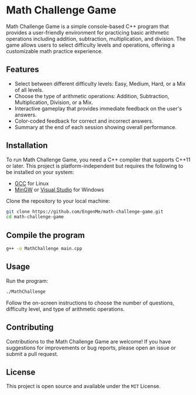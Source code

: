 # Math Challenge Game

Math Challenge Game is a simple console-based C++ program that provides a user-friendly environment for practicing basic arithmetic operations including addition, subtraction, multiplication, and division. The game allows users to select difficulty levels and operations, offering a customizable math practice experience.

## Features

- Select between different difficulty levels: Easy, Medium, Hard, or a Mix of all levels.
- Choose the type of arithmetic operations: Addition, Subtraction, Multiplication, Division, or a Mix.
- Interactive gameplay that provides immediate feedback on the user's answers.
- Color-coded feedback for correct and incorrect answers.
- Summary at the end of each session showing overall performance.

## Installation

To run Math Challenge Game, you need a C++ compiler that supports C++11 or later. This project is platform-independent but requires the following to be installed on your system:

- [GCC](https://gcc.gnu.org/install/) for Linux
- [MinGW](http://www.mingw.org/) or [Visual Studio](https://visualstudio.microsoft.com/vs/features/cplusplus/) for Windows

Clone the repository to your local machine:

```bash
git clone https://github.com/EngenMe/math-challenge-game.git
cd math-challenge-game
```

## Compile the program

```bash
g++ -o MathChallenge main.cpp
```

## Usage

Run the program:

```bash
./MathChallenge
```

Follow the on-screen instructions to choose the number of questions, difficulty level, and type of arithmetic operations.

## Contributing

Contributions to the Math Challenge Game are welcome! If you have suggestions for improvements or bug reports, please open an issue or submit a pull request.

## License

This project is open source and available under the `MIT` License.
